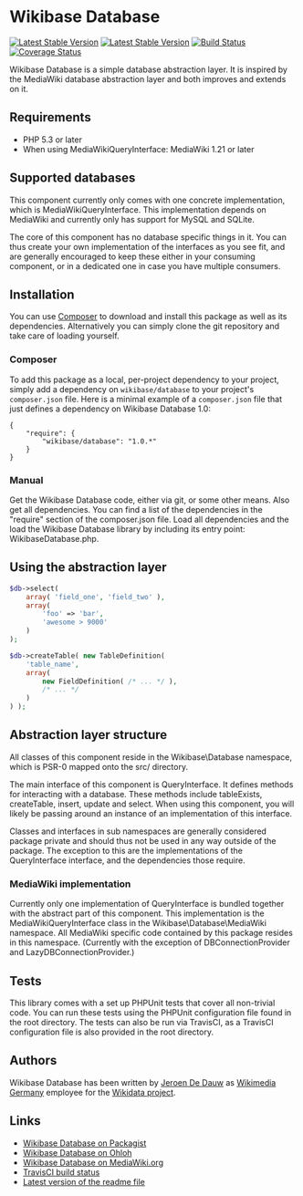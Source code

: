 # Wikibase Database

[![Latest Stable Version](https://poser.pugx.org/wikibase/database/version.png)](https://packagist.org/packages/wikibase/database)
[![Latest Stable Version](https://poser.pugx.org/wikibase/database/d/total.png)](https://packagist.org/packages/wikibase/database)
[![Build Status](https://secure.travis-ci.org/wikimedia/mediawiki-extensions-WikibaseDatabase.png?branch=master)](http://travis-ci.org/wikimedia/mediawiki-extensions-WikibaseDatabase)
[![Coverage Status](https://coveralls.io/repos/wikimedia/mediawiki-extensions-WikibaseDatabase/badge.png?branch=master)](https://coveralls.io/r/wikimedia/mediawiki-extensions-WikibaseDatabase?branch=master)

Wikibase Database is a simple database abstraction layer. It is inspired by the MediaWiki database
abstraction layer and both improves and extends on it.

## Requirements

* PHP 5.3 or later
* When using MediaWikiQueryInterface: MediaWiki 1.21 or later

## Supported databases

This component currently only comes with one concrete implementation, which is
MediaWikiQueryInterface. This implementation depends on MediaWiki and currently
only has support for MySQL and SQLite.

The core of this component has no database specific things in it. You can thus
create your own implementation of the interfaces as you see fit, and are generally
encouraged to keep these either in your consuming component, or in a dedicated one
in case you have multiple consumers.

## Installation

You can use [Composer](http://getcomposer.org/) to download and install
this package as well as its dependencies. Alternatively you can simply clone
the git repository and take care of loading yourself.

### Composer

To add this package as a local, per-project dependency to your project, simply add a
dependency on `wikibase/database` to your project's `composer.json` file.
Here is a minimal example of a `composer.json` file that just defines a dependency on
Wikibase Database 1.0:

    {
        "require": {
            "wikibase/database": "1.0.*"
        }
    }

### Manual

Get the Wikibase Database code, either via git, or some other means. Also get all dependencies.
You can find a list of the dependencies in the "require" section of the composer.json file.
Load all dependencies and the load the Wikibase Database library by including its entry point:
WikibaseDatabase.php.

## Using the abstraction layer

```php
$db->select(
    array( 'field_one', 'field_two' ),
    array(
        'foo' => 'bar',
        'awesome > 9000'
    )
);
```

```php
$db->createTable( new TableDefinition(
    'table_name',
    array(
        new FieldDefinition( /* ... */ ),
        /* ... */
    )
) );
```

## Abstraction layer structure

All classes of this component reside in the Wikibase\Database namespace, which is PSR-0 mapped
onto the src/ directory.

The main interface of this component is QueryInterface. It defines methods for interacting with
a database. These methods include tableExists, createTable, insert, update and select. When using
this component, you will likely be passing around an instance of an implementation of this interface.

Classes and interfaces in sub namespaces are generally considered package private and should thus
not be used in any way outside of the package. The exception to this are the implementations of
the QueryInterface interface, and the dependencies those require.

### MediaWiki implementation

Currently only one implementation of QueryInterface is bundled together with the abstract part
of this component. This implementation is the MediaWikiQueryInterface class in the
Wikibase\Database\MediaWiki namespace. All MediaWiki specific code contained by this package
resides in this namespace. (Currently with the exception of DBConnectionProvider and
LazyDBConnectionProvider.)

## Tests

This library comes with a set up PHPUnit tests that cover all non-trivial code. You can run these
tests using the PHPUnit configuration file found in the root directory. The tests can also be run
via TravisCI, as a TravisCI configuration file is also provided in the root directory.

## Authors

Wikibase Database has been written by [Jeroen De Dauw](https://www.mediawiki.org/wiki/User:Jeroen_De_Dauw)
as [Wikimedia Germany](https://wikimedia.de) employee for the [Wikidata project](https://wikidata.org/).

## Links

* [Wikibase Database on Packagist](https://packagist.org/packages/wikibase/database)
* [Wikibase Database on Ohloh](https://www.ohloh.net/p/wikibasedatabase)
* [Wikibase Database on MediaWiki.org](https://www.mediawiki.org/wiki/Extension:Wikibase_Database)
* [TravisCI build status](https://travis-ci.org/wikimedia/mediawiki-extensions-WikibaseDatabase)
* [Latest version of the readme file](https://github.com/wikimedia/mediawiki-extensions-WikibaseDatabase/blob/master/README.md)
